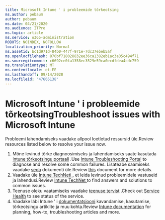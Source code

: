 ```yaml
---
title: Microsoft Intune ' i probleemide tõrkeotsing
ms.author: pebaum
author: pebaum
ms.date: 04/21/2020
ms.audience: ITPro
ms.topic: article
ms.service: o365-administration
ROBOTS: NOINDEX, NOFOLLOW
localization_priority: Normal
ms.assetid: bc1d971d-84b0-447f-971e-7dc37ebeb5af
ms.openlocfilehash: 870bf718028832ee36ca1382eb1ac3a05c494f71
ms.sourcegitcommit: c6692ce0fa1358ec3529e59ca0ecdfdea4cdc759
ms.translationtype: MT
ms.contentlocale: et-EE
ms.lasthandoff: 09/14/2020
ms.locfileid: "47665138"
---
```

# <a name="troubleshoot-issues-with-microsoft-intune"></a><span data-ttu-id="96a8b-102">Microsoft Intune ' i probleemide tõrkeotsing</span><span class="sxs-lookup"><span data-stu-id="96a8b-102">Troubleshoot issues with Microsoft Intune</span></span>

<span data-ttu-id="96a8b-103">Probleemi lahendamiseks vaadake allpool loetletud ressursid üle.</span><span class="sxs-lookup"><span data-stu-id="96a8b-103">Review resources listed below to resolve your issue now.</span></span>
  
1. <span data-ttu-id="96a8b-104">Mõne levinud tõrke diagnoosimiseks ja lahendamiseks saate kasutada [Intune tõrkeotsingu portaali](https://devicemanagement.microsoft.com/#blade/Microsoft_Intune_DeviceSettings/TroubleshootBlade) .</span><span class="sxs-lookup"><span data-stu-id="96a8b-104">Use [Intune Troubleshooting Portal](https://devicemanagement.microsoft.com/#blade/Microsoft_Intune_DeviceSettings/TroubleshootBlade) to diagnose and resolve some common failures.</span></span> <span data-ttu-id="96a8b-105">Lisateabe saamiseks vaadake [seda](https://docs.microsoft.com/intune/help-desk-operators) dokumenti üle.</span><span class="sxs-lookup"><span data-stu-id="96a8b-105">Review [this](https://docs.microsoft.com/intune/help-desk-operators) document for more details.</span></span>  
2. <span data-ttu-id="96a8b-106">Vaadake üle [Intune TechNeti ](https://social.technet.microsoft.com/forums/home?forum=microsoftintuneprod), et leida levinud probleemidele vastuseid ja lahendusi.</span><span class="sxs-lookup"><span data-stu-id="96a8b-106">Review [Intune TechNet ](https://social.technet.microsoft.com/forums/home?forum=microsoftintuneprod)to find answers and solutions to common issues.</span></span>  
3. <span data-ttu-id="96a8b-107">Teenuse oleku vaatamiseks vaadake [teenuse tervist](https://portal.office.com/AdminPortal/Home#/servicehealth) .</span><span class="sxs-lookup"><span data-stu-id="96a8b-107">Check out [Service Health](https://portal.office.com/AdminPortal/Home#/servicehealth) to see status of the service.</span></span>   
4. <span data-ttu-id="96a8b-108">Vaadake läbi Intune ' i [dokumentatsiooni](https://docs.microsoft.com/intune/) kavandamise, kasutamise, tõrkeotsingu artiklite ja muu kohta.</span><span class="sxs-lookup"><span data-stu-id="96a8b-108">Review [Intune documentation](https://docs.microsoft.com/intune/) for planning, how-to, troubleshooting articles and more.</span></span> 